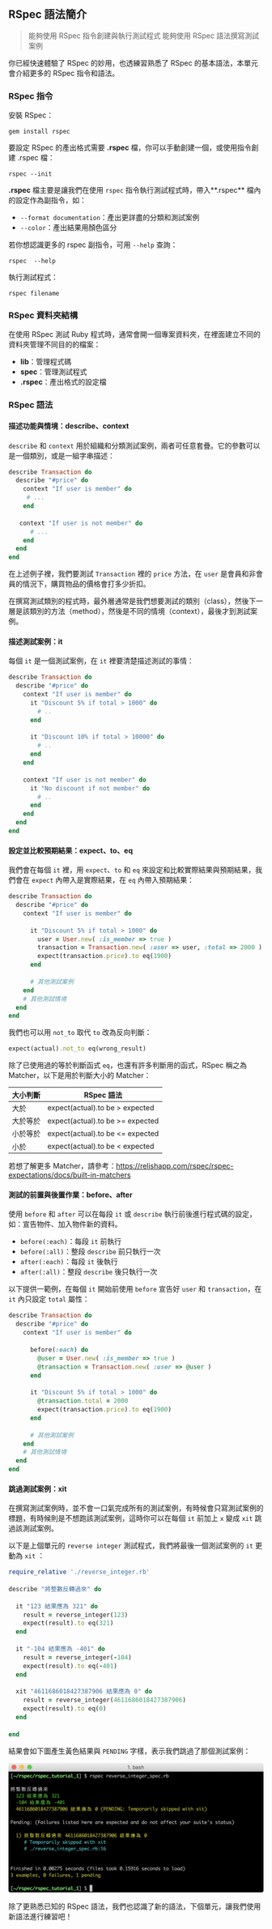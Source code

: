 ## RSpec 語法簡介
> 能夠使用 RSpec 指令創建與執行測試程式
> 能夠使用 RSpec 語法撰寫測試案例

你已經快速體驗了 RSpec 的妙用，也透練習熟悉了 RSpec 的基本語法，本單元會介紹更多的 RSpec 指令和語法。

### RSpec 指令

安裝 RSpec：
```
gem install rspec
```

要設定 RSpec 的產出格式需要 **.rspec** 檔，你可以手動創建一個，或使用指令創建 .rspec 檔：
```
rspec --init
```
**.rspec** 檔主要是讓我們在使用 `rspec` 指令執行測試程式時，帶入**.rspec** 檔內的設定作為副指令，如：
- `--format documentation`：產出更詳盡的分類和測試案例
- `--color`：產出結果用顏色區分

若你想認識更多的 rspec 副指令，可用 `--help` 查詢：
```
rspec  --help
```

執行測試程式：
```
rspec filename
```

### RSpec 資料夾結構

在使用 RSpec 測試 Ruby 程式時，通常會開一個專案資料夾，在裡面建立不同的資料夾管理不同目的的檔案：

- **lib**：管理程式碼
- **spec**：管理測試程式
- **.rspec**：產出格式的設定檔

### RSpec 語法

#### 描述功能與情境：describe、context

`describe` 和 `context` 用於組織和分類測試案例，兩者可任意套疊。它的參數可以是一個類別，或是一組字串描述：

```Ruby
describe Transaction do
  describe "#price" do
    context "If user is member" do
     # ...
    end

   context "If user is not member" do
      # ...
    end
  end
end
```

在上述例子裡，我們要測試 `Transaction` 裡的 `price` 方法，在 `user` 是會員和非會員的情況下，購買物品的價格會打多少折扣。

在撰寫測試類別的程式時，最外層通常是我們想要測試的類別（class），然後下一層是該類別的方法（method），然後是不同的情境（context），最後才到測試案例。

#### 描述測試案例：it

每個 `it` 是一個測試案例，在 `it` 裡要清楚描述測試的事情：

```Ruby
describe Transaction do
  describe "#price" do
    context "If user is member" do
      it "Discount 5% if total > 1000" do
        # ..
      end

      it "Discount 10% if total > 10000" do
        # ..
      end
    end

    context "If user is not member" do
      it "No discount if not member" do
        # ..
      end
    end
  end
end
```

#### 設定並比較預期結果：expect、to、eq

我們會在每個 `it` 裡，用 `expect`、`to` 和 `eq` 來設定和比較實際結果與預期結果，我們會在 `expect` 內帶入是實際結果，在 `eq` 內帶入預期結果：
```Ruby
describe Transaction do
  describe "#price" do
    context "If user is member" do

      it "Discount 5% if total > 1000" do
        user = User.new( :is_member => true )
        transaction = Transaction.new( :user => user, :total => 2000 )
        expect(transaction.price).to eq(1900)
      end

      # 其他測試案例
    end
    # 其他測試情境
  end
end
```

我們也可以用 `not_to` 取代 `to` 改為反向判斷：

```Ruby
expect(actual).not_to eq(wrong_result)
```

除了已使用過的等於判斷函式 `eq`，也還有許多判斷用的函式，RSpec 稱之為 Matcher，以下是用於判斷大小的 Matcher：

|大小判斷| RSpec 語法|
|--|--|
大於 | expect(actual).to be >  expected|
大於等於|expect(actual).to be >= expected|
小於等於|expect(actual).to be <= expected|
小於|expect(actual).to be <  expected|

若想了解更多 Matcher，請參考：https://relishapp.com/rspec/rspec-expectations/docs/built-in-matchers

#### 測試的前置與後置作業：before、after

使用 `before` 和 `after` 可以在每段 `it` 或 `describe` 執行前後進行程式碼的設定，如：宣告物件、加入物件新的資料。

- `before(:each)`：每段 `it` 前執行
- `before(:all)`：整段 `describe` 前只執行一次
- `after(:each)`：每段 `it` 後執行
- `after(:all)`：整段 `describe` 後只執行一次

以下提供一範例，在每個 `it` 開始前使用 `before` 宣告好 `user` 和 `transaction`，在 `it` 內只設定 `total` 屬性：

```Ruby
describe Transaction do
  describe "#price" do
    context "If user is member" do

      before(:each) do
        @user = User.new( :is_member => true )
        @transaction = Transaction.new( :user => @user )
      end

      it "Discount 5% if total > 1000" do
        @transaction.total = 2000
        expect(transaction.price).to eq(1900)
      end

      # 其他測試案例
    end
    # 其他測試情境
  end
end
```

#### 跳過測試案例：xit

在撰寫測試案例時，並不會一口氣完成所有的測試案例，有時候會只寫測試案例的標題，有時候則是不想跑該測試案例，這時你可以在每個 `it` 前加上 `x` 變成 `xit` 跳過該測試案例。

以下是上個單元的 `reverse integer` 測試程式，我們將最後一個測試案例的 `it` 更動為 `xit` ：

```ruby
require_relative './reverse_integer.rb'

describe "將整數反轉過來" do

  it "123 結果應為 321" do
    result = reverse_integer(123)
    expect(result).to eq(321)
  end

  it "-104 結果應為 -401" do
    result = reverse_integer(-104)
    expect(result).to eq(-401)
  end

  xit "4611686018427387906 結果應為 0" do
    result = reverse_integer(4611686018427387906)
    expect(result).to eq(0)
  end

end

```

結果會如下圖產生黃色結果與 `PENDING` 字樣，表示我們跳過了那個測試案例：

![IMG](images/0104-1.png)

除了更熟悉已知的 RSpec 語法，我們也認識了新的語法，下個單元，讓我們使用新語法進行練習吧！
